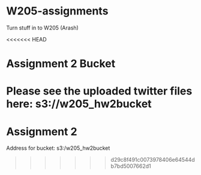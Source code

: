 # W205-assignments
Turn stuff in to W205 (Arash)

<<<<<<< HEAD

# Assignment 2 Bucket
Please see the uploaded twitter files here:
s3://w205_hw2bucket
=======
# Assignment 2
Address for bucket: s3:/w205_hw2bucket
>>>>>>> d29c8f491c0073978406e64544db7bd5007662d1
